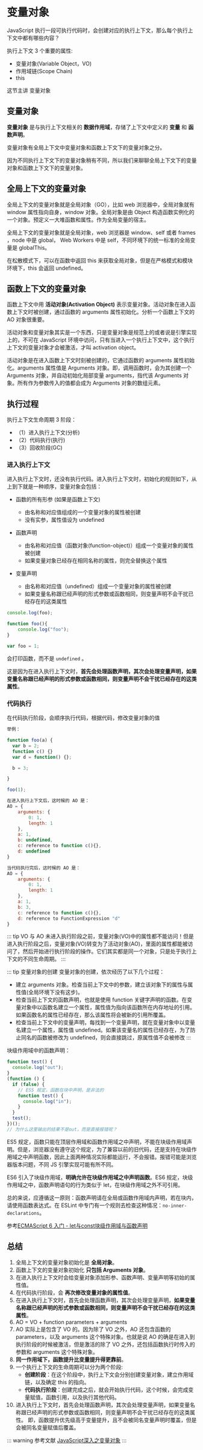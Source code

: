 # 变量对象

JavaScript 执行一段可执行代码时，会创建对应的执行上下文，那么每个执行上下文中都有哪些内容？

执行上下文 3 个重要的属性:

- 变量对象(Variable Object，VO)
- 作用域链(Scope Chain)
- this

这节主讲 变量对象

## 变量对象

**变量对象** 是与执行上下文相关的 **数据作用域**，存储了上下文中定义的 **变量** 和 **函数声明**。

变量对象有全局上下文中变量对象和函数上下文下的变量对象之分。

因为不同执行上下文下的变量对象稍有不同，所以我们来聊聊全局上下文下的变量对象和函数上下文下的变量对象。

## 全局上下文的变量对象

全局上下文的变量对象就是全局对象（GO），比如 web 浏览器中，全局对象就有 window 属性指向自身，window 对象。全局对象是由 Object 构造函数实例化的一个对象。预定义一大堆函数和属性。作为全局变量的宿主。

全局上下文的变量对象就是全局对象，web 浏览器是 window、self 或者 frames ，node 中是 global， Web Workers 中是 self，不同环境下的统一标准的全局变量是 globalThis。

在松散模式下，可以在函数中返回 this 来获取全局对象，但是在严格模式和模块环境下，this 会返回 undefined。

## 函数上下文的变量对象

函数上下文中用 **活动对象(Activation Object)** 表示变量对象。活动对象在进入函数上下文时被创建，通过函数的 arguments 属性初始化。分析一个函数上下文的 AO 对象很重要。

活动对象和变量对象其实是一个东西，只是变量对象是规范上的或者说是引擎实现上的，不可在 JavaScript 环境中访问，只有当进入一个执行上下文中，这个执行上下文的变量对象才会被激活，才叫 activation object。

活动对象是在进入函数上下文时刻被创建的，它通过函数的 arguments 属性初始化。arguments 属性值是 Arguments 对象。即，调用函数时，会为其创建一个 Arguments 对象，并自动初始化局部变量 arguments，指代该 Arguments 对象。所有作为参数传入的值都会成为 Arguments 对象的数组元素。

## 执行过程

执行上下文生命周期 3 阶段：

- （1）进入执行上下文(分析)
- （2）代码执行(执行)
- （3）回收阶段(GC)

### 进入执行上下文

进入执行上下文时，还没有执行代码。进入执行上下文时，初始化的规则如下，从上到下就是一种顺序，变量对象会包括：

- 函数的所有形参 (如果是函数上下文)

  - 由名称和对应值组成的一个变量对象的属性被创建
  - 没有实参，属性值设为 undefined

- 函数声明

  - 由名称和对应值（函数对象(function-object)）组成一个变量对象的属性被创建
  - 如果变量对象已经存在相同名称的属性，则完全替换这个属性

- 变量声明

  - 由名称和对应值（undefined）组成一个变量对象的属性被创建
  - 如果变量名称跟已经声明的形式参数或函数相同，则变量声明不会干扰已经存在的这类属性

```js
console.log(foo);

function foo(){
    console.log("foo");
}

var foo = 1;
```

会打印函数，而不是 `undefined` 。

这是因为在进入执行上下文时，**首先会处理函数声明，其次会处理变量声明，如果变量名称跟已经声明的形式参数或函数相同，则变量声明不会干扰已经存在的这类属性**。
  
### 代码执行

在代码执行阶段，会顺序执行代码，根据代码，修改变量对象的值

```js
举例：

function foo(a) {
  var b = 2;
  function c() {}
  var d = function() {};

  b = 3;

}

foo(1);

在进入执行上下文后，这时候的 AO 是：
AO = {
    arguments: {
        0: 1,
        length: 1
    },
    a: 1,
    b: undefined,
    c: reference to function c(){},
    d: undefined
}

当代码执行完后，这时候的 AO 是：
AO = {
    arguments: {
        0: 1,
        length: 1
    },
    a: 1,
    b: 3,
    c: reference to function c(){},
    d: reference to FunctionExpression "d"
}
```

::: tip VO 与 AO
未进入执行阶段之前，变量对象(VO)中的属性都不能访问！但是进入执行阶段之后，变量对象(VO)转变为了活动对象(AO)，里面的属性都能被访问了，然后开始进行执行阶段的操作。它们其实都是同一个对象，只是处于执行上下文的不同生命周期。
:::

::: tip 变量对象的创建
变量对象的创建，依次经历了以下几个过程：

- 建立 arguments 对象。检查当前上下文中的参数，建立该对象下的属性与属性值(全局环境下没有这步)。
- 检查当前上下文的函数声明，也就是使用 function 关键字声明的函数。在变量对象中以函数名建立一个属性，属性值为指向该函数所在内存地址的引用。如果函数名的属性已经存在，那么该属性将会被新的引用所覆盖。
- 检查当前上下文中的变量声明，每找到一个变量声明，就在变量对象中以变量名建立一个属性，属性值 undefined。如果该变量名的属性已经存在，为了防止同名的函数被修改为 undefined，则会直接跳过，原属性值不会被修改
:::

块级作用域中的函数声明：

```js
function test() {
  console.log("out");
}
(function () {
  if (false) {
    // ES5 规定，函数在块中声明，是非法的
    function test() {
      console.log("in");
    }
  }
  test();
})();
// 为什么这里输出的结果不是out，而是直接报错呢？
```

ES5 规定，函数只能在顶层作用域和函数作用域之中声明，不能在块级作用域声明。但是，浏览器没有遵守这个规定，为了兼容以前的旧代码，还是支持在块级作用域之中声明函数，因此上面两种情况实际都能运行，不会报错。报错可能是浏览器版本问题，不同 JS 引擎实现可能有所不同。

ES6 引入了块级作用域，**明确允许在块级作用域之中声明函数**。ES6 规定，块级作用域之中，函数声明语句的行为类似于 let，在块级作用域之外不可引用。

总的来说，应遵循这一原则：函数声明请在全局或函数作用域内声明，若在块内，请使用函数表达式。在 ESLint 中专门有一个规则去检查这种情况：`no-inner-declarations`。

参考[ECMAScript 6 入门 - let与const块级作用域与函数声明](https://es6.ruanyifeng.com/#docs/let)

## 总结

1. 全局上下文的变量对象初始化是 **全局对象**。
2. 函数上下文的变量对象初始化 **只包括 Arguments 对象**。
3. 在进入执行上下文时会给变量对象添加形参、函数声明、变量声明等初始的属性值。
4. 在代码执行阶段，会 **再次修改变量对象的属性值**。
5. 在进入执行上下文时，首先会处理函数声明，其次会处理变量声明，**如果变量名称跟已经声明的形式参数或函数相同，则变量声明不会干扰已经存在的这类属性**。
6. AO = VO + function parameters + arguments
7. AO 实际上是包含了 VO 的。因为除了 VO 之外，AO 还包含函数的 parameters，以及 arguments 这个特殊对象。也就是说 AO 的确是在进入到执行阶段的时候被激活，但是激活的除了 VO 之外，还包括函数执行时传入的参数和 arguments 这个特殊对象。
8. **同一作用域下，函数提升比变量提升得更靠前**。
9. 一个执行上下文的生命周期可以分为两个阶段:
    - **创建阶段**：在这个阶段中，执行上下文会分别创建变量对象，建立作用域链，以及确定 this 的指向。
    - **代码执行阶段**：创建完成之后，就会开始执行代码，这个时候，会完成变量赋值，函数引用，以及执行其他代码。
10. 进入执行上下文时，首先会处理函数声明，其次会处理变量声明，如果变量名称跟已经声明的形式参数或函数相同，则变量声明不会干扰已经存在的这类属性。 即，函数提升优先级高于变量提升，且不会被同名变量声明时覆盖，但是会被同名变量赋值后覆盖。

::: warning 参考文献
[JavaScript深入之变量对象](https://github.com/mqyqingfeng/Blog/issues/5)
:::
